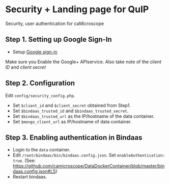 # Security + Landing page for QuIP
Security, user authentication for caMicroscope 


## Step 1. Setting up Google Sign-In

* Setup [Google sign-in](https://developers.google.com/+/web/signin/)

Make sure you Enable the Google+ APIservice.
Also take note of the *client ID* and *client secret*

## Step 2. Configuration

Edit `config/security_config.php`.
* Set `$client_id` and `$client_secret` obtained from Step1.
* Set `$bindaas_trusted_id` and `$bindaas_trusted_secret`.
* Set `$bindaas_trusted_url` as the IP/hostname of the data container.
* Set `$mongo_client_url` as IP/hostname of data container.  

## Step 3. Enabling authentication in Bindaas

* Login to the `data` container. 
* Edit `/root/bindaas/bin/bindaas.config.json`. Set `enableAuthentication: true`. (See: https://github.com/camicroscope/DataDockerContainer/blob/master/bindaas.config.json#L5)
* Restart bindaas. 
